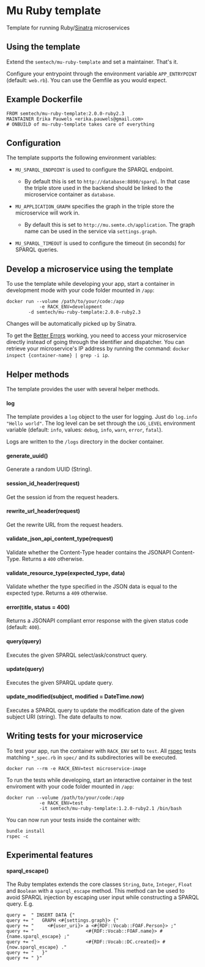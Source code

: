 # Mu Ruby template
Template for running Ruby/[Sinatra](http://www.sinatrarb.com/) microservices

## Using the template
Extend the `semtech/mu-ruby-template` and set a maintainer. That's it.

Configure your entrypoint through the environment variable `APP_ENTRYPOINT` (default: `web.rb`). You can use the Gemfile as you would expect.

## Example Dockerfile

    FROM semtech/mu-ruby-template:2.0.0-ruby2.3
    MAINTAINER Erika Pauwels <erika.pauwels@gmail.com>
    # ONBUILD of mu-ruby-template takes care of everything

## Configuration

The template supports the following environment variables:

- `MU_SPARQL_ENDPOINT` is used to configure the SPARQL endpoint.

  - By default this is set to `http://database:8890/sparql`. In that case the triple store used in the backend should be linked to the microservice container as `database`.


- `MU_APPLICATION_GRAPH` specifies the graph in the triple store the microservice will work in.

  - By default this is set to `http://mu.semte.ch/application`. The graph name can be used in the service via `settings.graph`.


- `MU_SPARQL_TIMEOUT` is used to configure the timeout (in seconds) for SPARQL queries.

## Develop a microservice using the template
To use the template while developing your app, start a container in development mode with your code folder mounted in `/app`:

    docker run --volume /path/to/your/code:/app
                -e RACK_ENV=development
	        -d semtech/mu-ruby-template:2.0.0-ruby2.3

Changes will be automatically picked up by Sinatra.

To get the [Better Errors](https://github.com/charliesome/better_errors) working, you need to access your microservice directly instead of going through the identifier and dispatcher. You can retrieve your microservice's IP address by running the command: `docker inspect {container-name} | grep -i ip`.

## Helper methods
The template provides the user with several helper methods.

#### log
The template provides a `log` object to the user for logging. Just do `log.info "Hello world"`. The log level can be set through the `LOG_LEVEL` environment variable (default: `info`, values: `debug`, `info`, `warn`, `error`, `fatal`).

Logs are written to the `/logs` directory in the docker container.

#### generate_uuid()
Generate a random UUID (String).

#### session_id_header(request)
Get the session id from the request headers.

#### rewrite_url_header(request)
Get the rewrite URL from the request headers.

#### validate_json_api_content_type(request)
Validate whether the Content-Type header contains the JSONAPI Content-Type. Returns a `400` otherwise.

#### validate_resource_type(expected_type, data)
Validate whether the type specified in the JSON data is equal to the expected type. Returns a `409` otherwise.

#### error(title, status = 400)
Returns a JSONAPI compliant error response with the given status code (default: `400`).

#### query(query)
Executes the given SPARQL select/ask/construct query.

#### update(query)
Executes the given SPARQL update query.

#### update_modified(subject, modified = DateTime.now)
Executes a SPARQL query to update the modification date of the given subject URI (string). The date defaults to now.


## Writing tests for your microservice
To test your app, run the container with `RACK_ENV` set to `test`. All [rspec](http://rspec.info/) tests matching `*_spec.rb` in `spec/` and its subdirectories will be executed.

    docker run --rm -e RACK_ENV=test microservice-image

To run the tests while developing, start an interactive container in the test enviroment  with your code folder mounted in `/app`:

    docker run --volume /path/to/your/code:/app
                -e RACK_ENV=test
                -it semtech/mu-ruby-template:1.2.0-ruby2.1 /bin/bash

You can now run your tests inside the container with:

    bundle install
    rspec -c

## Experimental features
#### sparql_escape()
The Ruby templates extends the core classes `String`, `Date`, `Integer`, `Float` and `Boolean` with a `sparql_escape` method. This method can be used to avoid SPARQL injection by escaping user input while constructing a SPARQL query. E.g.

```
query =  " INSERT DATA {"
query += "   GRAPH <#{settings.graph}> {"
query += "     <#{user_uri}> a <#{RDF::Vocab::FOAF.Person}> ;"
query += "                   <#{RDF::Vocab::FOAF.name}> #{name.sparql_escape} ;"
query += "                   <#{RDF::Vocab::DC.created}> #{now.sparql_escape} ."
query += "   }"
query += " }"      
```
